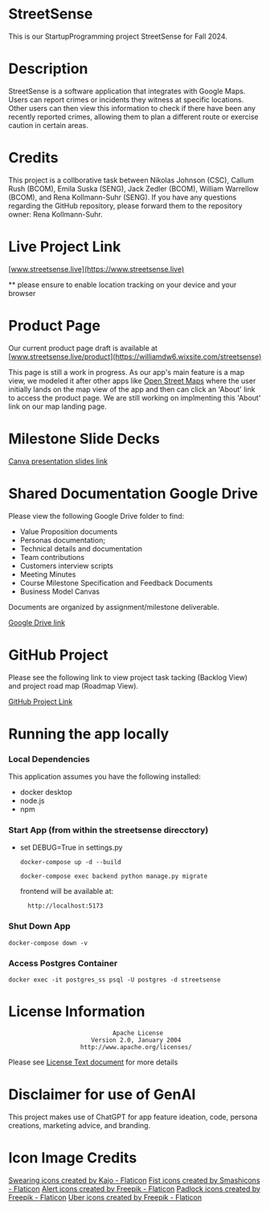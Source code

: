 # StreetSense
This is our StartupProgramming project StreetSense for Fall 2024.

# Description
StreetSense is a software application that integrates with Google Maps. Users can report crimes or incidents they witness at specific locations. Other users can then view this information to check if there have been any recently reported crimes, allowing them to plan a different route or exercise caution in certain areas. 

# Credits
This project is a collborative task between Nikolas Johnson (CSC), Callum Rush (BCOM), Emila Suska (SENG), Jack Zedler (BCOM), William Warrellow (BCOM), and Rena Kollmann-Suhr (SENG). If you have any questions regarding the GitHub repository, please forward them to the repository owner: Rena Kollmann-Suhr.

# Live Project Link
[www.streetsense.live](https://www.streetsense.live)

** please ensure to enable location tracking on your device and your browser

# Product Page

Our current product page draft is available at [www.streetsense.live/product](https://williamdw6.wixsite.com/streetsense)

This page is still a work in progress.
As our app's main feature is a map view, we modeled it after other apps like [Open Street Maps](https://www.openstreetmap.org/about) where the user initially lands on the map view of the app and then can click an 'About' link to access the product page. We are still working on implmenting this 'About' link on our map landing page.

# Milestone Slide Decks
[Canva presentation slides link](https://www.canva.com/design/DAGVAQP41qc/utRE8anDTQa0y_yQQfE_Sg/edit?utm_content=DAGVAQP41qc&utm_campaign=designshare&utm_medium=link2&utm_source=sharebutton)

# Shared Documentation Google Drive
Please view the following Google Drive folder to find:
- Value Proposition documents
- Personas documentation;
- Technical details and documentation 
- Team contributions 
- Customers interview scripts
- Meeting Minutes
- Course Milestone Specification and Feedback Documents
- Business Model Canvas

Documents are organized by assignment/milestone deliverable.

[Google Drive link](https://drive.google.com/drive/folders/1W2iV3MWGx_8mnkRk0J0EOlWDbFJizGsx?usp=sharing_)

# GitHub Project
Please see the following link to view project task tacking (Backlog View) and project road map (Roadmap View).

[GitHub Project Link](https://github.com/users/renakollmannsuhr/projects/1/views/1)

# Running the app locally
### Local Dependencies
This application assumes you have the following installed:
- docker desktop
- node.js
- npm

### Start App (from within the streetsense direcctory)

- set DEBUG=True in settings.py

    `docker-compose up -d --build`

    `docker-compose exec backend python manage.py migrate`

    frontend will be available at: 

        http://localhost:5173 

### Shut Down App

    docker-compose down -v

### Access Postgres Container

    docker exec -it postgres_ss psql -U postgres -d streetsense

# License Information

                                 Apache License
                           Version 2.0, January 2004
                        http://www.apache.org/licenses/
    
Please see [License Text document](LICENSE) for more details

# Disclaimer for use of GenAI

This project makes use of ChatGPT for app feature ideation, code, persona creations, marketing advice, and branding.

# Icon Image Credits
<a href="https://www.flaticon.com/free-icons/swearing" title="swearing icons">Swearing icons created by Kajo - Flaticon</a>
<a href="" title="fist icons">Fist icons created by Smashicons - Flaticon</a>
<a href="" title="alert icons">Alert icons created by Freepik - Flaticon</a>
<a href="" title="padlock icons">Padlock icons created by Freepik - Flaticon</a>
<a href="https://www.flaticon.com/free-icons/uber" title="uber icons">Uber icons created by Freepik - Flaticon</a>
